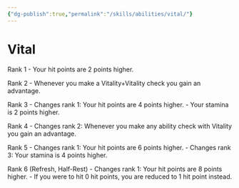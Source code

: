 ```yaml
---
{"dg-publish":true,"permalink":"/skills/abilities/vital/"}
---
```


# Vital
Rank 1
	- Your hit points are 2 points higher.

Rank 2
	- Whenever you make a Vitality+Vitality check you gain an advantage.

Rank 3
	- Changes rank 1: Your hit points are 4 points higher.
	- Your stamina is 2 points higher.

Rank 4
	- Changes rank 2: Whenever you make any ability check with Vitality you gain an advantage.

Rank 5
	- Changes rank 1: Your hit points are 6 points higher.
	- Changes rank 3: Your stamina is 4 points higher.

Rank 6 (Refresh, Half-Rest)
	- Changes rank 1: Your hit points are 8 points higher.
	- If you were to hit 0 hit points, you are reduced to 1 hit point instead.

